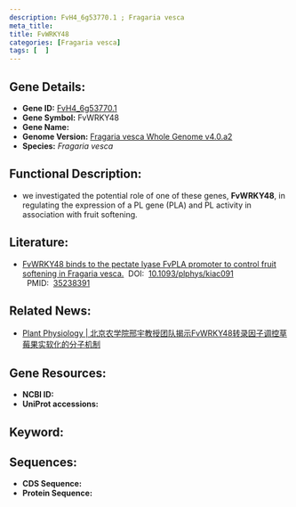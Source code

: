 ```yaml
---
description: FvH4_6g53770.1 ; Fragaria vesca
meta_title:
title: FvWRKY48
categories: [Fragaria vesca]
tags: [  ]
---
```


## Gene Details:
- **Gene ID:**	[FvH4_6g53770.1]()
- **Gene Symbol:** FvWRKY48
- **Gene Name:** 
- **Genome Version:** [Fragaria vesca Whole Genome v4.0.a2]()
- **Species:** *Fragaria vesca*

## Functional Description:
   - we investigated the potential role of one of these genes, **FvWRKY48**, in regulating the expression of a PL gene (PLA) and PL activity in association with fruit softening.

## Literature:
   - [FvWRKY48 binds to the pectate lyase FvPLA promoter to control fruit softening in Fragaria vesca.]( https://academic.oup.com/plphys/article/189/2/1037/6541676?login=false)&nbsp;&nbsp;DOI:&nbsp;&nbsp;[10.1093/plphys/kiac091 ](https://academic.oup.com/plphys/article/189/2/1037/6541676?login=false)&nbsp;&nbsp;PMID:&nbsp;&nbsp;[35238391](https://pubmed.ncbi.nlm.nih.gov/35238391/)

## Related News:
   - [Plant Physiology | 北京农学院邢宇教授团队揭示FvWRKY48转录因子调控草莓果实软化的分子机制](https://mp.weixin.qq.com/s?__biz=Mzg3MDEwNDEyMg==&mid=2247526226&idx=4&sn=d7ed5d24a12d972a2753d4c103785abf&chksm=ce90ca07f9e74311b6fa4609a8becaeadb08ca01239c0436fa64b34cec66a9d857b0e1937af0&scene=27#wechat_redirect)

## Gene Resources:
- **NCBI ID:** [](https://www.ncbi.nlm.nih.gov/gene/?term=)
- **UniProt accessions:** [](https://www.uniprot.org/uniprotkb//entry)

## Keyword:


## Sequences:
- **CDS Sequence:**
- **Protein Sequence:**
